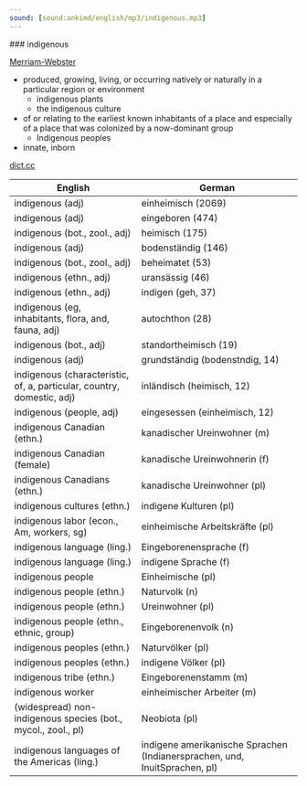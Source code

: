 ```yaml
---
sound: [sound:ankimd/english/mp3/indigenous.mp3]
---
```


\### indigenous

[Merriam-Webster](https://www.merriam-webster.com/dictionary/indigenous)

- produced, growing, living, or occurring natively or naturally in a particular region or environment
    - indigenous plants
    - the indigenous culture
- of or relating to the earliest known inhabitants of a place and especially of a place that was colonized by a now-dominant group
    - Indigenous peoples
- innate, inborn

[dict.cc](https://www.dict.cc/indigenous)

| English        | German       |
| -------------- | ------------ |
| indigenous (adj) | einheimisch (2069) |
| indigenous (adj) | eingeboren (474) |
| indigenous (bot., zool., adj) | heimisch (175) |
| indigenous (adj) | bodenständig (146) |
| indigenous (bot., zool., adj) | beheimatet (53) |
| indigenous (ethn., adj) | uransässig (46) |
| indigenous (ethn., adj) | indigen (geh, 37) |
| indigenous (eg, inhabitants, flora, and, fauna, adj) | autochthon (28) |
| indigenous (bot., adj) | standortheimisch (19) |
| indigenous (adj) | grundständig (bodenstndig, 14) |
| indigenous (characteristic, of, a, particular, country, domestic, adj) | inländisch (heimisch, 12) |
| indigenous (people, adj) | eingesessen (einheimisch, 12) |
| indigenous Canadian (ethn.) | kanadischer Ureinwohner (m) |
| indigenous Canadian (female) | kanadische Ureinwohnerin (f) |
| indigenous Canadians (ethn.) | kanadische Ureinwohner (pl) |
| indigenous cultures (ethn.) | indigene Kulturen (pl) |
| indigenous labor (econ., Am, workers, sg) | einheimische Arbeitskräfte (pl) |
| indigenous language (ling.) | Eingeborenensprache (f) |
| indigenous language (ling.) | indigene Sprache (f) |
| indigenous people | Einheimische (pl) |
| indigenous people (ethn.) | Naturvolk (n) |
| indigenous people (ethn.) | Ureinwohner (pl) |
| indigenous people (ethn., ethnic, group) | Eingeborenenvolk (n) |
| indigenous peoples (ethn.) | Naturvölker (pl) |
| indigenous peoples (ethn.) | indigene Völker (pl) |
| indigenous tribe (ethn.) | Eingeborenenstamm (m) |
| indigenous worker | einheimischer Arbeiter (m) |
| (widespread) non-indigenous species (bot., mycol., zool., pl) | Neobiota (pl) |
| indigenous languages of the Americas (ling.) | indigene amerikanische Sprachen (Indianersprachen, und, InuitSprachen, pl) |
